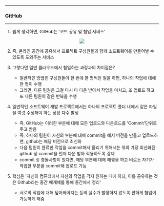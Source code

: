 -----
### GitHub
-----
1. 쉽게 생각하면, GitHub는 '코드 공유 및 협업 서비스'
<div align="center">
<img src="https://github.com/sooyounghan/Web/assets/34672301/0ad9bcc9-a8e3-4ddd-9b6f-c2edf4485099">
</div>

2. 즉, 온라인 공간에 공유해서 프로젝트 구성원들과 함께 소프트웨어를 만들어낼 수 있도록 도와주는 서비스
3. 그렇다면 일반 클라우드에서 협업하는 과정과의 차이점은?
   - 일반적인 방법은 구성원들이 한 번에 한 명씩만 일을 하면, 하나의 작업에 대해 한 명이 수행
   - 그러면, 다른 팀원은 그걸 다시 다 다운 받아서 작업을 마치고, 또 업로드 하고 또 다른 팀원이 같은 반복을 수행

4. 일반적인 소프트웨어 개발 프로젝트에서는 하나의 프로젝트 폴더 내에서 같은 파일을 여럿 수정해야 하는 상황 다수 발생
   - 즉, GitHub는 이러한 부분에 대해 모든 업로드와 다운로드를 'Commit'단위로 주고 받음
   - 즉, 하나의 팀원이 자신의 부분에 대해 commit을 해서 버전을 만들고 업로드하면, github는 해당 버전으로 최신화
   - 다음 팀원이 완료한 작업을 commit해서 올리기 위해서는 위의 가장 최신화된 github 상 commit을 먼저 다운 받아 적용하도록 강제
   - commit 상 충돌사항이 있다면, 해당 부분에 대해 해결을 하고 비로소 자기가 작업한 부분을 commit해 업로드 가능

5. 핵심은 '자신의 컴퓨터에서 자신의 작업을 각자 원하는 때에 하되, 이를 공유하는 것은 Github라는 중간 매개체를 통해 중간에서 정리'
   - 서로의 작업에 대해 덮어씌어지는 등의 실수가 발생하지 않도록 편하게 협업이 가능하게 해줌
  
